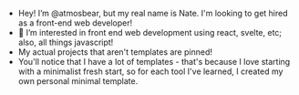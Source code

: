 - Hey! I’m @atmosbear, but my real name is Nate. I'm looking to get hired as a front-end web developer!
- 👀 I’m interested in front end web development using react, svelte, etc; also, all things javascript!
- My actual projects that aren't templates are pinned!
- You'll notice that I have a lot of templates - that's because I love starting with a minimalist fresh start, so for each tool I've learned, I created my own personal minimal template.

<!---
atmosbear/atmosbear is a ✨ special ✨ repository because its `README.md` (this file) appears on your GitHub profile.
You can click the Preview link to take a look at your changes.
--->
